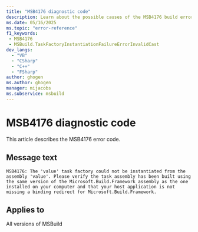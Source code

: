 ```yaml
---
title: "MSB4176 diagnostic code"
description: Learn about the possible causes of the MSB4176 build error, and get troubleshooting tips.
ms.date: 05/16/2025
ms.topic: "error-reference"
f1_keywords:
 - MSB4176
 - MSBuild.TaskFactoryInstantiationFailureErrorInvalidCast
dev_langs:
  - "VB"
  - "CSharp"
  - "C++"
  - "FSharp"
author: ghogen
ms.author: ghogen
manager: mijacobs
ms.subservice: msbuild
---
```


# MSB4176 diagnostic code

<!-- :::ErrorDefinitionDescription::: -->
<!-- :::editable-content name="introDescription"::: -->
This article describes the MSB4176 error code.
<!-- :::editable-content-end::: -->

## Message text

<!-- :::editable-content name="messageText"::: -->
`MSB4176: The 'value' task factory could not be instantiated from the assembly 'value'. Please verify the task assembly has been built using the same version of the Microsoft.Build.Framework assembly as the one installed on your computer and that your host application is not missing a binding redirect for Microsoft.Build.Framework.`
<!-- :::editable-content-end::: -->
<!-- MSB4176: The "{0}" task factory could not be instantiated from the assembly "{1}". Please verify the task assembly has been built using the same version of the Microsoft.Build.Framework assembly as the one installed on your computer and that your host application is not missing a binding redirect for Microsoft.Build.Framework. {2} -->

<!-- :::editable-content name="postOutputDescription"::: -->
<!--
{StrBegin="MSB4176: "}UE: This message is a specialized version of the TaskFactoryInstantiationFailureError message and can probably reuse some of its docs.
      LOCALIZATION: "{2}" is a localized message from a CLR/FX exception. Also, Microsoft.Build.Framework should not be localized
-->
<!-- :::editable-content-end::: -->
<!-- :::ErrorDefinitionDescription-end::: -->

## Applies to

All versions of MSBuild
